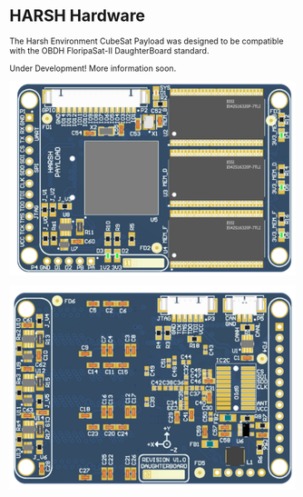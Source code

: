 # HARSH Hardware
The Harsh Environment CubeSat Payload was designed to be compatible with the OBDH FloripaSat-II DaughterBoard standard.

Under Development! More information soon.

<p align="center">
<img src="https://github.com/andrempmattos/HARSH/blob/master/documentation/figures/harsh_pcb_top.png">
</p>

<p align="center">
<img src="https://github.com/andrempmattos/HARSH/blob/master/documentation/figures/harsh_pcb_bottom.png">
</p>


